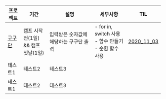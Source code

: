 |프로젝트|기간|설명|세부사항|TIL|
|------|---|---|---|---|
|[구구단](https://github.com/lina0322/iOS_yagom_starter_camp/tree/main/2020_11_03_timesTable)|캠프 시작 전(1일)</br> && 캠프 첫날(1일)|입력받은 숫자값에 해당하는 구구단 출력|- for in, switch 사용</br>- 함수 만들기</br> - 순환 함수 사용</br> |[2020_11_03](https://github.com/lina0322/iOS_yagom_starter_camp/blob/main/TIL/2020_11/2020_11_02.md)|
|테스트1|테스트2|테스트3||
|테스트1|테스트2|테스트3||
